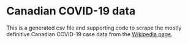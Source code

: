 # Canadian COVID-19 data

This is a generated csv file and supporting code to scrape the mostly definitive
Canadian COVID-19 case data from the [Wikipedia page](https://en.m.wikipedia.org/wiki/2020_coronavirus_pandemic_in_Canada#Data).
